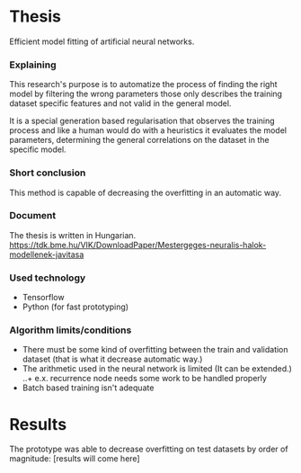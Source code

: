 # Thesis
Efficient model fitting of artificial neural networks.

### Explaining
This research's purpose is to automatize the process of finding the right model by filtering the wrong parameters those only describes the training dataset specific features and not valid in the general model.

It is a special generation based regularisation that observes the training process and like a human would do with a heuristics it evaluates the model parameters, determining the general correlations on the dataset in the specific model. 

### Short conclusion
This method is capable of decreasing the overfitting in an automatic way. 

### Document
The thesis is written in Hungarian. 
https://tdk.bme.hu/VIK/DownloadPaper/Mestergeges-neuralis-halok-modellenek-javitasa 

### Used technology
+ Tensorflow
+ Python (for fast prototyping)

### Algorithm limits/conditions
+ There must be some kind of overfitting between the train and validation dataset (that is what it decrease automatic way.)
+ The arithmetic used in the neural network is limited (It can be extended.)
..+ e.x. recurrence node needs some work to be handled properly
+ Batch based training isn't adequate

# Results
The prototype was able to decrease overfitting on test datasets by order of magnitude:
[results will come here]
